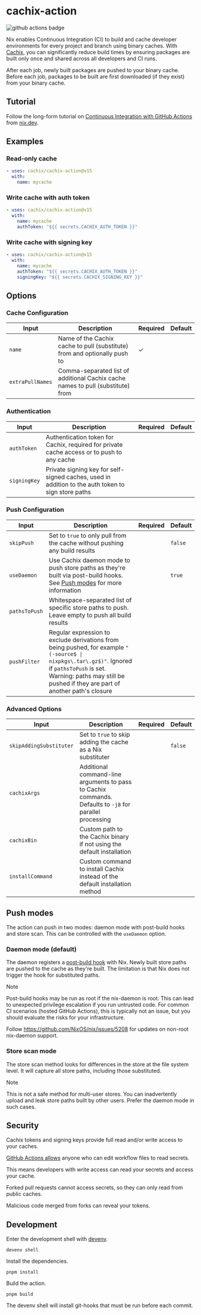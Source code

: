 # cachix-action

![github actions badge](https://github.com/cachix/cachix-action/workflows/cachix-action%20test/badge.svg)

Nix enables Continuous Integration (CI) to build and cache developer environments for every project and branch using binary caches.
With [Cachix](https://cachix.org), you can significantly reduce build times by ensuring packages are built only once and shared across all developers and CI runs.

After each job, newly built packages are pushed to your binary cache.
Before each job, packages to be built are first downloaded (if they exist) from your binary cache.

## Tutorial

Follow the long-form tutorial on [Continuous Integration with GitHub Actions](https://nix.dev/tutorials/nixos/continuous-integration-github-actions) from [nix.dev](https://nix.dev/).

## Examples

### Read-only cache

```yaml
- uses: cachix/cachix-action@v15
  with:
    name: mycache
```

### Write cache with auth token

```yaml
- uses: cachix/cachix-action@v15
  with:
    name: mycache
    authToken: "${{ secrets.CACHIX_AUTH_TOKEN }}"
```

### Write cache with signing key

```yaml
- uses: cachix/cachix-action@v15
  with:
    name: mycache
    authToken: "${{ secrets.CACHIX_AUTH_TOKEN }}"
    signingKey: "${{ secrets.CACHIX_SIGNING_KEY }}"
```

## Options

### Cache Configuration

| Input            | Description                                                                     | Required | Default |
| ---------------- | ------------------------------------------------------------------------------- | -------- | ------- |
| `name`           | Name of the Cachix cache to pull (substitute) from and optionally push to       | ✓        |         |
| `extraPullNames` | Comma-separated list of additional Cachix cache names to pull (substitute) from |          |         |

### Authentication

| Input        | Description                                                                                        | Required | Default |
| ------------ | -------------------------------------------------------------------------------------------------- | -------- | ------- |
| `authToken`  | Authentication token for Cachix, required for private cache access or to push to any cache         |          |         |
| `signingKey` | Private signing key for self-signed caches, used in addition to the auth token to sign store paths |          |         |

### Push Configuration

| Input         | Description                                                                                                                                                                                                                  | Required | Default |
| ------------- | ---------------------------------------------------------------------------------------------------------------------------------------------------------------------------------------------------------------------------- | -------- | ------- |
| `skipPush`    | Set to `true` to only pull from the cache without pushing any build results                                                                                                                                                  |          | `false` |
| `useDaemon`   | Use Cachix daemon mode to push store paths as they're built via post-build hooks. See [Push modes](#push-modes) for more information                                                                                         |          | `true`  |
| `pathsToPush` | Whitespace-separated list of specific store paths to push. Leave empty to push all build results                                                                                                                             |          |         |
| `pushFilter`  | Regular expression to exclude derivations from being pushed, for example `"(-source$ \| nixpkgs\.tar\.gz$)"`. Ignored if `pathsToPush` is set. Warning: paths may still be pushed if they are part of another path's closure |          |

### Advanced Options

| Input                   | Description                                                                                             | Required | Default |
| ----------------------- | ------------------------------------------------------------------------------------------------------- | -------- | ------- |
| `skipAddingSubstituter` | Set to `true` to skip adding the cache as a Nix substituter                                             |          | `false` |
| `cachixArgs`            | Additional command-line arguments to pass to Cachix commands. Defaults to `-j8` for parallel processing |          |         |
| `cachixBin`             | Custom path to the Cachix binary if not using the default installation                                  |          |         |
| `installCommand`        | Custom command to install Cachix instead of the default installation method                             |          |         |

## Push modes

The action can push in two modes: daemon mode with post-build hooks and store scan.
This can be controlled with the `useDaemon` option.

### Daemon mode (default)

The daemon registers a [post-build hook](https://nixos.org/manual/nix/stable/command-ref/conf-file.html#conf-post-build-hook) with Nix.
Newly built store paths are pushed to the cache as they're built.
The limitation is that Nix does not trigger the hook for substituted paths.

> [!NOTE]
> Post-build hooks may be run as root if the nix-daemon is root.
> This can lead to unexpected privilege escalation if you run untrusted code.
> For common CI scenarios (hosted GitHub Actions), this is typically not an issue, but you should evaluate the risks for your infrastructure.
>
> Follow https://github.com/NixOS/nix/issues/5208 for updates on non-root nix-daemon support.

### Store scan mode

The store scan method looks for differences in the store at the file system level.
It will capture all store paths, including those substituted.

> [!NOTE]
> This is not a safe method for multi-user stores.
> You can inadvertently upload and leak store paths built by other users.
> Prefer the daemon mode in such cases.

## Security

Cachix tokens and signing keys provide full read and/or write access to your caches.

[GitHub Actions allows](https://docs.github.com/en/actions/security-guides/using-secrets-in-github-actions#accessing-your-secrets) anyone who can edit workflow files to read secrets.

This means developers with write access can read your secrets and access your cache.

Forked pull requests cannot access secrets, so they can only read from public caches.

Malicious code merged from forks can reveal your tokens.

## Development

Enter the development shell with [devenv](https://devenv.sh).

```console
devenv shell
```

Install the dependencies.

```console
pnpm install
```

Build the action.

```console
pnpm build
```

The devenv shell will install git-hooks that must be run before each commit.
